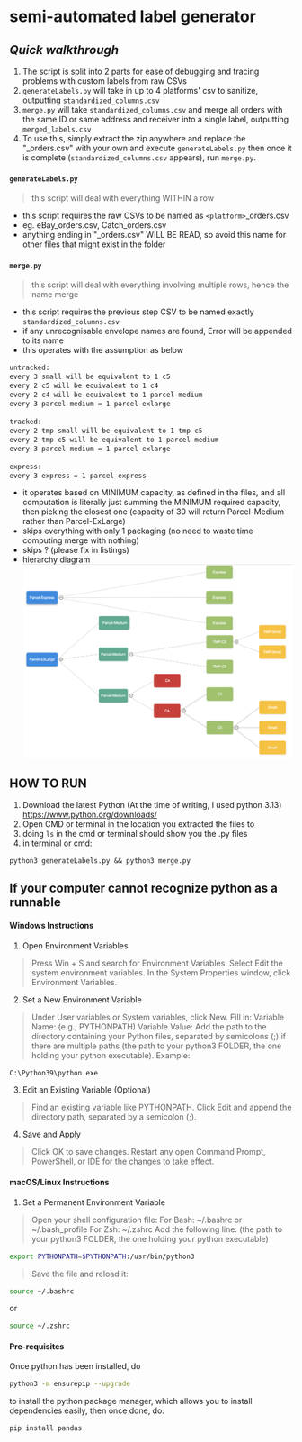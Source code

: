 
# semi-automated label generator
## _Quick walkthrough_
1. The script is split into 2 parts for ease of debugging and tracing problems with custom labels from raw CSVs
2. `generateLabels.py` will take in up to 4 platforms' csv to sanitize, outputting `standardized_columns.csv`
3. `merge.py` will take `standardized_columns.csv` and merge all orders with the same ID or same address and receiver into a single label, outputting `merged_labels.csv`
4. To use this, simply extract the zip anywhere and replace the "_orders.csv" with your own and execute `generateLabels.py` then once it is complete (`standardized_columns.csv` appears), run `merge.py`. 

#### `generateLabels.py`

> this script will deal with everything WITHIN a row
- this script requires the raw CSVs to be named as `<platform>`_orders.csv
- eg. eBay_orders.csv, Catch_orders.csv
- anything ending in "_orders.csv" WILL BE READ, so avoid this name for other files that might exist in the folder

#### `merge.py`
> this script will deal with everything involving multiple rows, hence the name merge
- this script requires the previous step CSV to be named exactly `standardized_columns.csv`
- if any unrecognisable envelope names are found, Error will be appended to its name
- this operates with the assumption as below
```
untracked:
every 3 small will be equivalent to 1 c5 
every 2 c5 will be equivalent to 1 c4
every 2 c4 will be equivalent to 1 parcel-medium
every 3 parcel-medium = 1 parcel exlarge

tracked:
every 2 tmp-small will be equivalent to 1 tmp-c5 
every 2 tmp-c5 will be equivalent to 1 parcel-medium
every 3 parcel-medium = 1 parcel exlarge

express:
every 3 express = 1 parcel-express
```
- it operates based on MINIMUM capacity, as defined in the files, and all computation is literally just summing the MINIMUM required capacity, then picking the closest one (capacity of 30 will return Parcel-Medium rather than Parcel-ExLarge)
- skips everything with only 1 packaging (no need to waste time computing merge with nothing)
- skips ? (please fix in listings)
- hierarchy diagram 
![Packages Diagram](images/package-hierarchy.png)

## HOW TO RUN
1. Download the latest Python (At the time of writing, I used python 3.13) https://www.python.org/downloads/
2. Open CMD or terminal in the location you extracted the files to
3. doing `ls` in the cmd or terminal should show you the .py files
4. in terminal or cmd:
```
python3 generateLabels.py && python3 merge.py
```

## If your computer cannot recognize python as a runnable
#### Windows Instructions
1. Open Environment Variables
> Press Win + S and search for Environment Variables.
Select Edit the system environment variables.
In the System Properties window, click Environment Variables.
2. Set a New Environment Variable
> Under User variables or System variables, click New.
Fill in:
Variable Name: (e.g., PYTHONPATH)
Variable Value: Add the path to the directory containing your Python files, separated by semicolons (;) if there are multiple paths (the path to your python3 FOLDER, the one holding your python executable). Example:
```bash
C:\Python39\python.exe
```
3. Edit an Existing Variable (Optional)
> Find an existing variable like PYTHONPATH.
Click Edit and append the directory path, separated by a semicolon (;).
4. Save and Apply
> Click OK to save changes.
Restart any open Command Prompt, PowerShell, or IDE for the changes to take effect.

#### macOS/Linux Instructions
1. Set a Permanent Environment Variable
>Open your shell configuration file:
For Bash: ~/.bashrc or ~/.bash_profile
For Zsh: ~/.zshrc
Add the following line: (the path to your python3 FOLDER, the one holding your python executable)
```bash
export PYTHONPATH=$PYTHONPATH:/usr/bin/python3
```
> Save the file and reload it:
```bash
source ~/.bashrc
```
or
```bash
source ~/.zshrc
```

#### Pre-requisites
Once python has been installed, do 
```bash 
python3 -m ensurepip --upgrade
```
to install the python package manager, which allows you to install dependencies easily, then once done, do:
```bash
pip install pandas
```

